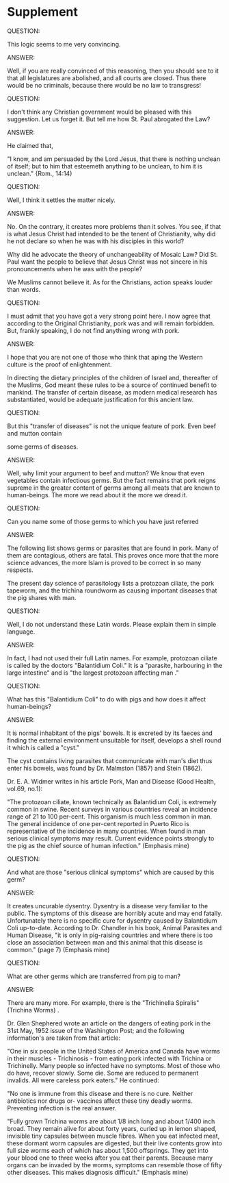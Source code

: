 Supplement
==========

QUESTION:

This logic seems to me very convincing.

ANSWER:

Well, if you are really convinced of this reasoning, then you should
see to it that all legislatures are abolished, and all courts are
closed. Thus there would be no criminals, because there would be no law
to transgress!

QUESTION:

I don't think any Christian government would be pleased with this
suggestion. Let us forget it. But tell me how St. Paul abrogated the
Law?

ANSWER:

He claimed that,

"I know, and am persuaded by the Lord Jesus, that there is nothing
unclean of itself; but to him that esteemeth anything to be unclean, to
him it is unclean." {Rom., 14:14)

QUESTION:

Well, I think it settles the matter nicely.

ANSWER:

No. On the contrary, it creates more problems than it solves. You see,
if that is what Jesus Christ had intended to be the tenent of
Christianity, why did he not declare so when he was with his disciples
in this world?

Why did he advocate the theory of unchangeability of Mosaic Law? Did
St. Paul want the people to believe that Jesus Christ was not sincere in
his pronouncements when he was with the people?

We Muslims cannot believe it. As for the Christians, action speaks
louder than words.

QUESTION:

I must admit that you have got a very strong point here. I now agree
that according to the Original Christianity, pork was and will remain
forbidden. But, frankly speaking, I do not find anything wrong with
pork.

ANSWER:

I hope that you are not one of those who think that aping the Western
culture is the proof of enlightenment.

In directing the dietary principles of the children of Israel and,
thereafter of the Muslims, God meant these rules to be a source of
continued benefit to mankind. The transfer of certain disease, as modern
medical research has substantiated, would be adequate justification for
this ancient law.

QUESTION:

But this "transfer of diseases" is not the unique feature of pork. Even
beef and mutton contain

some germs of diseases.

ANSWER:

Well, why limit your argument to beef and mutton? We know that even
vegetables contain infectious germs. But the fact remains that pork
reigns supreme in the greater content of germs among all meats that are
known to human-beings. The more we read about it the more we dread it.

QUESTION:

Can you name some of those germs to which you have just referred

ANSWER:

The following list shows germs or parasites that are found in pork.
Many of them are contagious, others are fatal. This proves once more
that the more science advances, the more Islam is proved to be correct
in so many respects.

The present day science of parasitology lists a protozoan ciliate, the
pork tapeworm, and the trichina roundworm as causing important diseases
that the pig shares with man.

QUESTION:

Well, I do not understand these Latin words. Please explain them in
simple language.

ANSWER:

In fact, I had not used their full Latin names. For example, protozoan
ciliate is called by the doctors "Balantidium Coli." It is a "parasite,
harbouring in the large intestine" and is "the largest protozoan
affecting man ."

QUESTION:

What has this "Balantidium Coli" to do with pigs and how does it affect
human-beings?

ANSWER:

It is normal inhabitant of the pigs' bowels. It is excreted by its
faeces and finding the external environment unsuitable for itself,
develops a shell round it which is called a "cyst."

The cyst contains living parasites that communicate with man's diet
thus enter his bowels, was found by Dr. Malmston (1857) and Stein
(1862).

Dr. E. A. Widmer writes in his article Pork, Man and Disease (Good
Health, vol.69, no.1):

"The protozoan ciliate, known technically as Balantidium Coli, is
extremely common in swine. Recent surveys in various countries reveal an
incidence range of 21 to 100 per-cent. This organism is much less common
in man. The general incidence of one per-cent reported in Puerto Rico is
representative of the incidence in many countries. When found in man
serious clinical symptoms may result. Current evidence points strongly
to the pig as the chief source of human infection." (Emphasis mine)

QUESTION:

And what are those "serious clinical symptoms" which are caused by this
germ?

ANSWER:

It creates uncurable dysentry. Dysentry is a disease very familiar to
the public. The symptoms of this disease are horribly acute and may end
fatally. Unfortunately there is no specific cure for dysentry caused by
Balantidium Coli up-to-date. According to Dr. Chandler in his book,
Animal Parasites and Human Disease, "it is only in pig-raising countries
and where there is too close an association between man and this animal
that this disease is common." (page 7) (Emphasis mine)

QUESTION:

What are other germs which are transferred from pig to man?

ANSWER:

There are many more. For example, there is the "Trichinella Spiralis"
(Trichina Worms) .

Dr. Glen Shephered wrote an article on the dangers of eating pork in
the 31st May, 1952 issue of the Washington Post; and the following
information's are taken from that article:

"One in six people in the United States of America and Canada have
worms in their muscles - Trichinosis - from eating pork infected with
Trichina or Trichinelly. Many people so infected have no symptoms. Most
of those who do have, recover slowly. Some die. Some are reduced to
permanent invalids. All were careless pork eaters." He continued:

"No one is immune from this disease and there is no cure. Neither
antibiotics nor drugs or- vaccines affect these tiny deadly worms.
Preventing infection is the real answer.

"Fully grown Trichina worms are about 1/8 inch long and about 1/400
inch broad. They remain alive for about forty years, curled up in lemon
shaped, invisible tiny capsules between muscle fibres. When you eat
infected meat, these dormant worm capsules are digested, but their live
contents grow into full size worms each of which has about 1,500
offsprings. They get into your blood one to three weeks after you eat
their parents. Because many organs can be invaded by the worms, symptoms
can resemble those of fifty other diseases. This makes diagnosis
difficult." (Emphasis mine)


